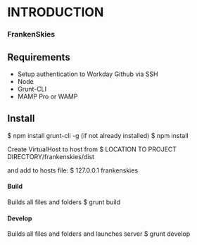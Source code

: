 # INTRODUCTION 
### FrankenSkies


## Requirements
  - Setup authentication to Workday Github via SSH
  - Node
  - Grunt-CLI
  - MAMP Pro or WAMP

## Install
  $ npm install grunt-cli -g (if not already installed)
  $ npm install

  Create VirtualHost to host from 
  $ LOCATION TO PROJECT DIRECTORY/frankenskies/dist

  and add to hosts file:
  $ 127.0.0.1 frankenskies

#### Build
Builds all files and folders
  $ grunt build

#### Develop
Builds all files and folders and launches server
  $ grunt develop




[logo]: http://www.thewestwindproject.com/

